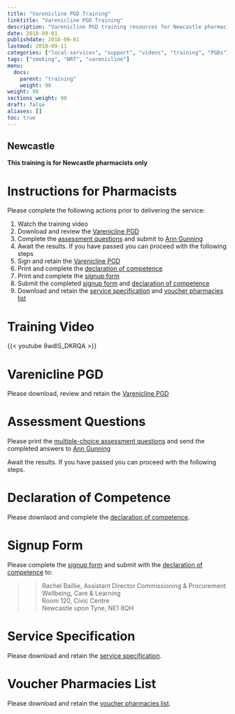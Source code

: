 ```yaml
---
title: "Varenicline PGD Training"
linktitle: "Varenicline PGD Training"
description: "Varenicline PGD training resources for Newcastle pharmacists"
date: 2018-09-01
publishdate: 2018-09-01
lastmod: 2018-09-11
categories: ["local-services", "support", "videos", "training", "PGDs"]
tags: ["smoking", "NRT", "varenicline"]
menu:
  docs:
    parent: "training"
    weight: 90
weight: 90
sections_weight: 90
draft: false
aliases: []
toc: true
---
```


## Newcastle

**This training is for Newcastle pharmacists only**

# Instructions for Pharmacists

Please complete the following actions prior to delivering the service:  

1. Watch the training video
2. Download and review the [Varenicline PGD](/services/local/stop-smoking/Newcl-Varenicline-PGD.pdf)
3. Complete the [assessment questions](/services/local/stop-smoking/Newcl-Varenicline-Multiple-Choice-Questions.pdf) and submit to [Ann Gunning](Mailto:ann.gunning@northoftynelpc.com)
4. Await the results.  If you have passed you can proceed with the following steps
5. Sign and retain the [Varenicline PGD](/services/local/stop-smoking/Newcl-Varenicline-PGD.pdf)
6. Print and complete the [declaration of competence](/services/local/stop-smoking/Newcl-Varenicline-Declaration-of-Competence.pdf)
7. Print and complete the [signup form](/services/local/stop-smoking/Newcl-Varenicline-Signup.pdf)
8. Submit the completed [signup form](/services/local/stop-smoking/Newcl-Varenicline-Signup.pdf) and [declaration of competence](/services/local/stop-smoking/Newcl-Varenicline-Declaration-of-Competence.pdf)
9. Download and retain the [service specification](/services/local/stop-smoking/Newcl-Varenicline-Service-Spec.pdf) and [voucher pharmacies list](/services/local/stop-smoking/Newcl-Voucher-Pharmacies.pdf)

# Training Video

{{< youtube 8wdlS_DKRQA >}}

# Varenicline PGD

Please download, review and retain the [Varenicline PGD](/services/local/stop-smoking/Newcl-Varenicline-PGD.pdf)

# Assessment Questions

Please print the [multiple-choice assessment questions](/services/local/stop-smoking/Newcl-Varenicline-Multiple-Choice-Questions.pdf) and send the completed answers to [Ann Gunning](Mailto:ann.gunning@northoftynelpc.com)

Await the results.  If you have passed you can proceed with the following steps.

# Declaration of Competence

Please downlaod and complete the [declaration of competence](/services/local/stop-smoking/Newcl-Varenicline-Declaration-of-Competence.pdf).

# Signup Form

Please complete the [signup form](/services/local/stop-smoking/Newcl-Varenicline-Signup.pdf) and submit with the [declaration of competence](/services/local/stop-smoking/Newcl-Varenicline-Declaration-of-Competence.pdf) to:

> > Rachel Baillie, Assistant Director Commissioning & Procurement  
> > Wellbeing, Care & Learning  
> > Room 120, Civic Centre  
> > Newcastle upon Tyne, NE1 8QH  

# Service Specification

Please download and retain the [service specification](/services/local/stop-smoking/Newcl-Varenicline-Service-Spec.pdf).

# Voucher Pharmacies List

Please download and retain the [voucher pharmacies list](/services/local/stop-smoking/Newcl-Voucher-Pharmacies.pdf).

